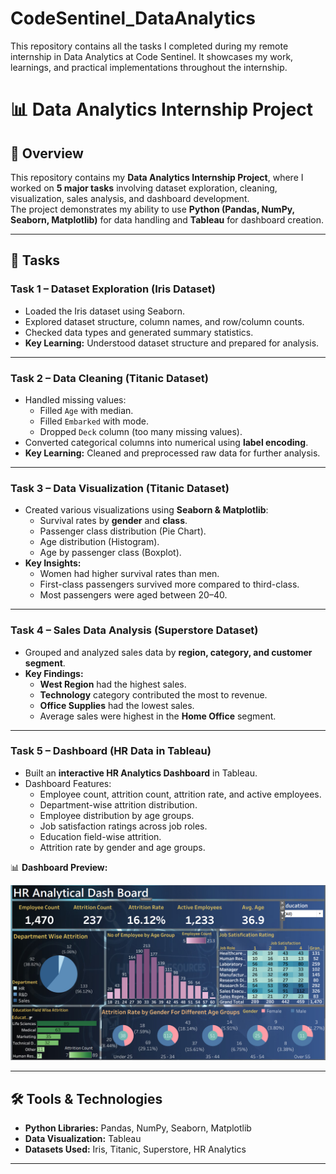 # CodeSentinel_DataAnalytics
This repository contains all the tasks I completed during my remote internship in Data Analytics at Code Sentinel. It showcases my work, learnings, and practical implementations throughout the internship.
# 📊 Data Analytics Internship Project  

## 📌 Overview  
This repository contains my **Data Analytics Internship Project**, where I worked on **5 major tasks** involving dataset exploration, cleaning, visualization, sales analysis, and dashboard development.  
The project demonstrates my ability to use **Python (Pandas, NumPy, Seaborn, Matplotlib)** for data handling and **Tableau** for dashboard creation.  

---

## 🚀 Tasks  

### **Task 1 – Dataset Exploration (Iris Dataset)**  
- Loaded the Iris dataset using Seaborn.  
- Explored dataset structure, column names, and row/column counts.  
- Checked data types and generated summary statistics.  
- **Key Learning:** Understood dataset structure and prepared for analysis.  

---

### **Task 2 – Data Cleaning (Titanic Dataset)**  
- Handled missing values:  
  - Filled `Age` with median.  
  - Filled `Embarked` with mode.  
  - Dropped `Deck` column (too many missing values).  
- Converted categorical columns into numerical using **label encoding**.  
- **Key Learning:** Cleaned and preprocessed raw data for further analysis.  

---

### **Task 3 – Data Visualization (Titanic Dataset)**  
- Created various visualizations using **Seaborn & Matplotlib**:  
  - Survival rates by **gender** and **class**.  
  - Passenger class distribution (Pie Chart).  
  - Age distribution (Histogram).  
  - Age by passenger class (Boxplot).  
- **Key Insights:**  
  - Women had higher survival rates than men.  
  - First-class passengers survived more compared to third-class.  
  - Most passengers were aged between 20–40.  

---

### **Task 4 – Sales Data Analysis (Superstore Dataset)**  
- Grouped and analyzed sales data by **region, category, and customer segment**.  
- **Key Findings:**  
  - **West Region** had the highest sales.  
  - **Technology** category contributed the most to revenue.  
  - **Office Supplies** had the lowest sales.  
  - Average sales were highest in the **Home Office** segment.  

---

### **Task 5 – Dashboard (HR Data in Tableau)**  
- Built an **interactive HR Analytics Dashboard** in Tableau.  
- Dashboard Features:  
  - Employee count, attrition count, attrition rate, and active employees.  
  - Department-wise attrition distribution.  
  - Employee distribution by age groups.  
  - Job satisfaction ratings across job roles.  
  - Education field-wise attrition.  
  - Attrition rate by gender and age groups.  

📊 **Dashboard Preview:**  

![HR Dashboard](HR_Dashboard.png)

---

## 🛠️ Tools & Technologies  
- **Python Libraries:** Pandas, NumPy, Seaborn, Matplotlib  
- **Data Visualization:** Tableau  
- **Datasets Used:** Iris, Titanic, Superstore, HR Analytics  

---



